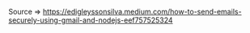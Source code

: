 
Source => 
https://edigleyssonsilva.medium.com/how-to-send-emails-securely-using-gmail-and-nodejs-eef757525324